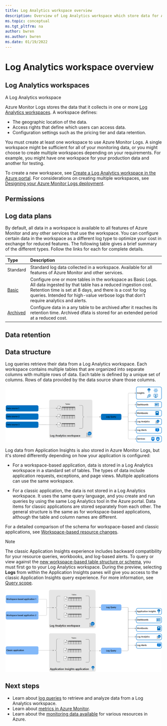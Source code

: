 ```yaml
---
title: Log Analytics workspace overview
description: Overview of Log Analytics workspace which store data for Azure Monitor Logs.
ms.topic: conceptual
ms.tgt_pltfrm: na
author: bwren
ms.author: bwren
ms.date: 01/19/2022
---
```


# Log Analytics workspace overview


## Log Analytics workspaces
A Log Analytics workspace


Azure Monitor Logs stores the data that it collects in one or more [Log Analytics workspaces](./design-logs-deployment.md). A workspace defines:

- The geographic location of the data.
- Access rights that define which users can access data.
- Configuration settings such as the pricing tier and data retention.  

You must create at least one workspace to use Azure Monitor Logs. A single workspace might be sufficient for all of your monitoring data, or you might choose to create multiple workspaces depending on your requirements. For example, you might have one workspace for your production data and another for testing. 

To create a new workspace, see [Create a Log Analytics workspace in the Azure portal](./quick-create-workspace.md). For considerations on creating multiple workspaces, see [Designing your Azure Monitor Logs deployment](design-logs-deployment.md).


## Permissions


## Log data plans
By default, all data in a workspace is available to all features of Azure Monitor and any other services that use the workspace. You can configure certain data in the workspace as a different log type to optimize your cost in exchange for reduced features. The following table gives a brief summary of the different types. Follow the links for each for complete details.


| Type | Description |
|:---|:---|
| Standard  | Standard log data collected in a workspace. Available for all features of Azure Monitor and other services. |
| [Basic](basic-logs-overview.md) | Configure one or more tables in the workspace as Basic Logs. All data ingested by that table has a reduced ingestion cost. Retention time is set at 8 days, and there is a cost for log queries. Intended for high-value verbose logs that don’t require analytics and alerts. |
| [Archived](archive-logs-overview.md) | Configure data in a any table to be archived after it reaches its retention time. Archived dfata is stored for an extended period at a reduced cost.  |


## Data retention






## Data structure
Log queries retrieve their data from a Log Analytics workspace. Each workspace contains multiple tables that are organized into separate columns with multiple rows of data. Each table is defined by a unique set of columns. Rows of data provided by the data source share those columns. 

[![Diagram that shows the Azure Monitor Logs structure.](media/data-platform-logs/logs-structure.png)](media/data-platform-logs/logs-structure.png#lightbox)

Log data from Application Insights is also stored in Azure Monitor Logs, but it's stored differently depending on how your application is configured: 

- For a workspace-based application, data is stored in a Log Analytics workspace in a standard set of tables. The types of data include application requests, exceptions, and page views. Multiple applications can use the same workspace. 

- For a classic application, the data is not stored in a Log Analytics workspace. It uses the same query language, and you create and run queries by using the same Log Analytics tool in the Azure portal. Data items for classic applications are stored separately from each other. The general structure is the same as for workspace-based applications, although the table and column names are different. 

For a detailed comparison of the schema for workspace-based and classic applications, see [Workspace-based resource changes](../app/apm-tables.md).

> [!NOTE]
> The classic Application Insights experience includes backward compatibility for your resource queries, workbooks, and log-based alerts. To query or view against the [new workspace-based table structure or schema](../app/apm-tables.md), you must first go to your Log Analytics workspace. During the preview, selecting **Logs** from within the Application Insights panes will give you access to the classic Application Insights query experience. For more information, see [Query scope](./scope.md).

[![Diagram that shows the Azure Monitor Logs structure for Application Insights.](media/data-platform-logs/logs-structure-ai.png)](media/data-platform-logs/logs-structure-ai.png#lightbox)



## Next steps

- Learn about [log queries](./log-query-overview.md) to retrieve and analyze data from a Log Analytics workspace.
- Learn about [metrics in Azure Monitor](../essentials/data-platform-metrics.md).
- Learn about the [monitoring data available](../agents/data-sources.md) for various resources in Azure.